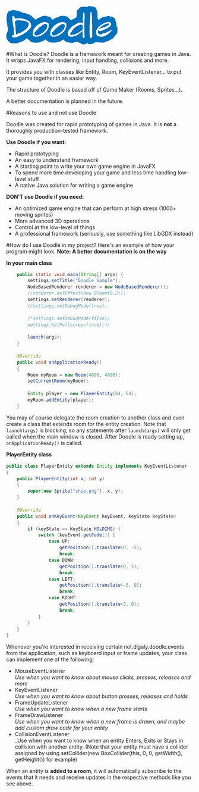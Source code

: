 <img src="logo.png" width="300">

#What is Doodle?
Doodle is a framework meant for creating games in Java. It wraps JavaFX for rendering, input handling, collisions and more.

It provides you with classes like Entity, Room, KeyEventListener,.. to put your game together in an easier way.  

The structure of Doodle is based off of Game Maker (Rooms, Sprites,..).

A better documentation is planned in the future.

#Reasons to use and not use Doodle

Doodle was created for rapid prototyping of games in Java. It is **not** a thoroughly production-tested framework.

**Use Doodle if you want:**
* Rapid prototyping
* An easy to understand framework
* A starting point to write your own game engine in JavaFX
* To spend more time developing your game and less time handling low-level stuff
* A native Java solution for writing a game engine

**DON'T use Doodle if you need:**
* An optimized game engine that can perform at high stress (1000+ moving sprites)
* More advanced 3D operations
* Control at the low-level of things
* A professional framework (seriously, use something like LibGDX instead)

#How do I use Doodle in my project?
Here's an example of how your program might look.
**Note: A better documentation is on the way**

**In your main class**
```java
    public static void main(String[] args) {
        settings.setTitle("Doodle Sample");
        NodeBasedRenderer renderer = new NodeBasedRenderer();
        //renderer.setEffect(new Bloom(0.2));
        settings.setRenderer(renderer);
        //settings.setDebugMode(true);

        /*settings.setDebugMode(false);
        settings.setFullscreen(true);*/

        launch(args);
    }

    @Override
    public void onApplicationReady()
    {
        Room myRoom = new Room(4096, 4096);
        setCurrentRoom(myRoom);
        
        Entity player = new PlayerEntity(64, 64);
        myRoom.addEntity(player);
    }
```
You may of course delegate the room creation to another class and even create a class that extends room for the entity creation.
Note that ```launch(args)``` is blocking, so any statements after ```launch(args)``` will only get called when the main window is closed.
After Doodle is ready setting up, ```onApplicationReady()``` is called.

**PlayerEntity class**

```java
public class PlayerEntity extends Entity implements KeyEventListener
{
    public PlayerEntity(int x, int y)
    {
        super(new Sprite("ship.png"), x, y);
    }

    @Override
    public void onKeyEvent(KeyEvent keyEvent, KeyState keyState)
    {
        if (keyState == KeyState.HOLDING) {
            switch (keyEvent.getCode()) {
                case UP:
                    getPosition().translate(0, -5);
                    break;
                case DOWN:
                    getPosition().translate(0, 5);
                    break;
                case LEFT:
                    getPosition().translate(-5, 0);
                    break;
                case RIGHT:
                    getPosition().translate(5, 0);
                    break;
            }
        }
    }
}
```

Whenever you're interested in receiving certain net.digaly.doodle.events from the application, such as keyboard input or frame updates, your class can implement one of the following:

* MouseEventListener  
_Use when you want to know about mouse clicks, presses, releases and more_
* KeyEventListener  
_Use when you want to know about button presses, releases and holds_
* FrameUpdateListener  
_Use when you want to know when a new frame starts_
* FrameDrawListener  
_Use when you want to know when a new frame is drawn, and maybe add custom draw code for your entity_
* CollisionEventListener  
_Use when you want to know when an entity Enters, Exits or Stays in collision with another entity. (Note that your entity must have a collider assigned by using setCollider(new BoxCollider(this, 0, 0, getWidth(), getHeight()) for example)

When an entity is **added to a room**, it will automatically subscribe to the events that it needs and receive updates in the respective methods like you see above.
